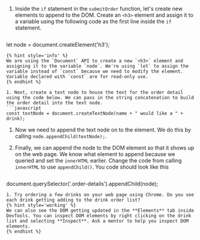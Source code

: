 1. Inside the `if` statement in the `submitOrder` function, let's create new elements to append to the DOM. Create an `<h3>` element and assign it to a variable using the following code as the first line inside the `if` statement.
   ```javascript
let node = document.createElement('h3');
   ```
   {% hint style='info' %}
We are using the `Document` API to create a new `<h3>` element and assigning it to the variable `node`. We're using `let` to assign the variable instead of `const` because we need to modify the element. Variable declared with `const` are for read-only use.
   {% endhint %}

1. Next, create a text node to house the text for the order detail using the code below. We can pass in the string concatenation to build the order detail into the text node.
   ```javascript
const textNode = document.createTextNode(name + " would like a " + drink);
   ```

1. Now we need to append the text node on to the element. We do this by calling `node.appendChild(textNode);`. 

1. Finally, we can append the node to the DOM element so that it shows up on the web page. We know what element to append because we queried and set the `innerHTML` earlier. Change the code from calling `innerHTML` to use `appendChild()`. You code should look like this
   ```javascript
document.querySelector('.order-details').appendChild(node);
   ```
1. Try ordering a few drinks on your web page using Chrome. Do you see each drink getting adding to the drink order list? 
   {% hint style='working' %}
We can also see the DOM getting updated in the **Elements** tab inside DevTools. You can inspect DOM elements by right clicking on the drink list and selecting **Inspect**. Ask a mentor to help you inspect DOM elements.
   {% endhint %}
